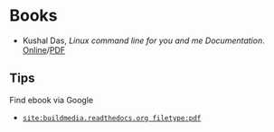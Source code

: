 # Books

  - Kushal Das, _Linux command line for you and me Documentation_. [Online](https://lym.readthedocs.io/en/latest/)/[PDF](https://buildmedia.readthedocs.org/media/pdf/lym/latest/lym.pdf)

## Tips

Find ebook via Google
  - [`site:buildmedia.readthedocs.org filetype:pdf`](https://www.google.com/search?q=site%3Abuildmedia.readthedocs.org+filetype%3Apdf)

<!--
  vim:  ft=markdown ic et norl wrap sw=4 sts=4:
  -->
